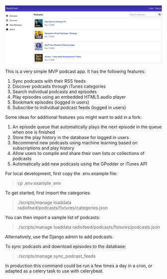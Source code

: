 
![](/screenshots/screenshot-1.png)

This is a very simple MVP podcast app. It has the following features:

1. Sync podcasts with their RSS feeds
2. Discover podcasts through iTunes categories
3. Search individual podcasts and episodes
4. Play episodes using an embedded HTML5 audio player
5. Bookmark episodes (logged in users)
6. Subscribe to individual podcast feeds (logged in users)

Some ideas for additional features you might want to add in a fork:

1. An episode queue that automatically plays the next episode in the queue when one is finished
2. Store the play history in the database for logged in users
3. Recommend new podcasts using machine learning based on subscriptions and play history
4. Allow users to compile and share their own lists or collections of podcasts
5. Automatically add new podcasts using the GPodder or iTunes API

For local development, first copy the .env.example file:

> cp .env.example .env

To get started, first import the categories:

> ./scripts/manage loaddata radiofeed/podcasts/fixtures/categories.json

You can then import a sample list of podcasts:

> ./scripts/manage loaddata radiofeed/podcasts/fixtures/podcasts.json

Alternatively, use the Django admin to add podcasts.

To sync podcasts and download episodes to the database:

> ./scripts/manage sync_podcast_feeds

In production this command could be run a few times a day in a cron, or adapted as a celery task to use with celerybeat.


